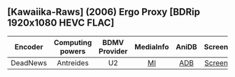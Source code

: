 ## [Kawaiika-Raws] (2006) Ergo Proxy [BDRip 1920x1080 HEVC FLAC]

| Encoder  | Computing powers | BDMV Provider | MediaInfo | AniDB |  Screens  |
| :------: | :--------------: | :-----------: | :-------: | :---: | :-------: |
| DeadNews |    Antreides     |      U2       |   [MI]    | [ADB] | [Screens] |

[adb]: https://anidb.net/anime/
[mi]: https://slow.pics/c/3cuOa44g
[screens]: https://slow.pics/c/3cuOa44g
